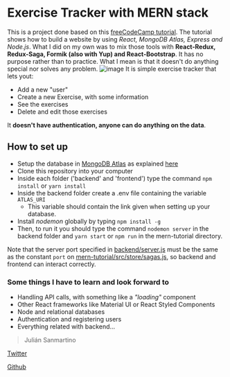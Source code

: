 # Exercise Tracker with MERN stack
This is a project done based on this [freeCodeCamp tutorial](https://www.youtube.com/watch?v=7CqJlxBYj-M). The tutorial shows how to build a website by using *React, MongoDB Atlas, Express and Node.js*. What I did on my own was to mix those tools with **React-Redux, Redux-Saga, Formik (also with Yup) and React-Bootstrap**. It has no purpose rather than to practice. What I mean is that it doesn't do anything special nor solves any problem.
![image](https://user-images.githubusercontent.com/58923155/126834285-9a4ffc49-054e-4c25-b815-11651aa5ec6b.png)
It is simple exercise tracker that lets yout:
- Add a new "user"
- Create a new Exercise, with some information
- See the exercises
- Delete and edit those exercises

It **doesn't have authentication, anyone can do anything on the data**.

## How to set up
- Setup the database in [MongoDB Atlas](https://www.mongodb.com/cloud/atlas) as explained [here](https://youtu.be/7CqJlxBYj-M?t=302)
- Clone this repository into your computer
- Inside each folder ('backend' and 'frontend') type the command `npm install` or `yarn install`
- Inside the backend folder create a .env file containing the variable `ATLAS_URI`
  - This variable should contain the link given when setting up your database.
- Install *nodemon* globally by typing `npm install -g`
- Then, to run it you should type the command `nodemon server` in the backend folder and `yarn start` or `npm run` in the mern-tutorial directory.

Note that the server port specified in [backend/server.js](/backend/server.js) must be the same as the constant `port` on [mern-tutorial/src/store/sagas.js](/mern-tutorial/src/store/sagas.js), so backend and frontend can interact correctly.

### Some things I have to learn and look forward to
- Handling API calls, with something like a *"loading"* component
- Other React frameworks like Material UI or React Styled Components
- Node and relational databases
- Authentication and registering users
- Everything related with backend...

> Julián Sanmartino

[Twitter](https://twitter.com/julisanmartino)

[Github](https://github.com/jjsanmartino03)
